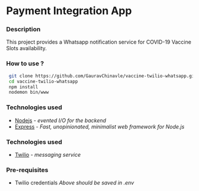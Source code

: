 # Payment Integration App

### Description
This project provides a Whatsapp notification service for COVID-19 Vaccine Slots availability.

### How to use ?
```sh
 git clone https://github.com/GauravChinavle/vaccine-twilio-whatsapp.git
 cd vaccine-twilio-whatsapp
 npm install
 nodemon bin/www
```

### Technologies used
- [Nodejs](https://nodejs.org/en/) - _evented I/O for the backend_
- [Express](https://expressjs.com/) - _Fast, unopinionated, minimalist web framework for Node.js_

### Technologies used
- [Twilio](https://www.twilio.com/) -  _messaging service_

### Pre-requisites
- Twilio credentials
    _Above should be saved in .env_

